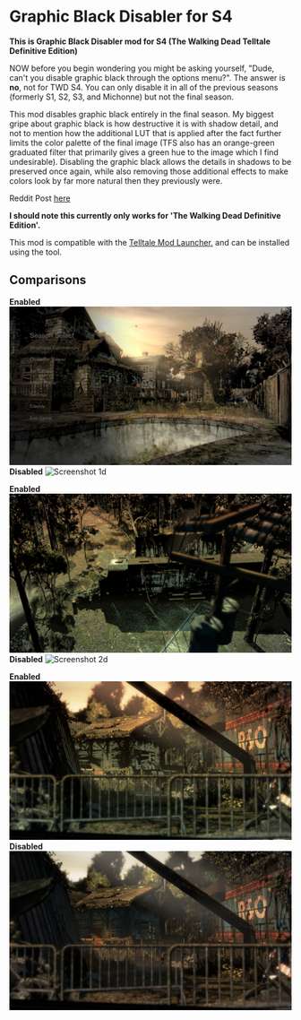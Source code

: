 # Graphic Black Disabler for S4

**This is Graphic Black Disabler mod for S4 (The Walking Dead Telltale Definitive Edition)**

NOW before you begin wondering you might be asking yourself, "Dude, can't you disable graphic black through the options menu?". The answer is **no**, not for TWD S4. You can only disable it in all of the previous seasons (formerly S1, S2, S3, and Michonne) but not the final season.

This mod disables graphic black entirely in the final season. My biggest gripe about graphic black is how destructive it is with shadow detail, and not to mention how the additional LUT that is applied after the fact further limits the color palette of the final image (TFS also has an orange-green graduated filter that primarily gives a green hue to the image which I find undesirable). Disabling the graphic black allows the details in shadows to be preserved once again, while also removing those additional effects to make colors look by far more natural then they previously were.

Reddit Post [here](https://www.reddit.com/r/TheWalkingDeadGame/comments/hk795l/mod_twd_season_4_graphic_black_disabler/)

**I should note this currently only works for 'The Walking Dead Definitive Edition'.**

This mod is compatible with the [Telltale Mod Launcher.](https://github.com/Telltale-Modding-Group/TelltaleModLauncher) and can be installed using the tool.

## Comparisons

**Enabled**
![Screenshot 1e](screenshots/enabled1.png)
**Disabled**
![Screenshot 1d](screenshots/disabled1.png)

**Enabled**
![Screenshot 2e](screenshots/enabled2.png)
**Disabled**
![Screenshot 2d](screenshots/disabled2.png)

**Enabled**
![Screenshot 3e](screenshots/enabled3.png)
**Disabled**
![Screenshot 3d](screenshots/disabled3.png)
